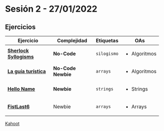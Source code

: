 # Sesión 2 - 27/01/2022

## Ejercicios

| Ejercicio                                                        | Complejidad                    | Etiquetas                    | OAs                                                                               |
| ---------------------------------------------------------------- | ------------------------------ | ---------------------------- | --------------------------------------------------------------------------------- |
| [**Sherlock Syllogisms**](../../../exercises/sherlock-syllogisms/README.md) | **No-Code** | `silogismo` | <ul><li>Algoritmos</li></ul> |
| [**La guía turística**](../../../exercises/the-tour-guide/README.md) | **No-Code** **Newbie** | `arrays` |<ul><li>Algoritmos</li></ul> |
| [**Hello Name**](../../../exercises/hello-name/README.md) | **Newbie** | `strings` | <ul><li>Strings</li></ul>  |
|[**FistLast6**](../../../exercises/fist-last-six/README.md)| Newbie | `arrays` | <ul><li>Arrays</li></ul>  |

[Kahoot](https://create.kahoot.it/share/kahoot-sesion-1/139fb3c5-70a2-4570-b539-a3714a54663a)
